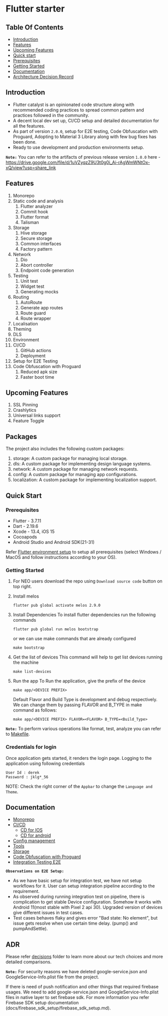 # Flutter starter

## Table Of Contents

- [Introduction](#introduction)
- [Features](#features)
- [Upcoming Features](#upcoming-features)
- [Quick start](#quick-start)
- [Prerequisites](#prerequisites)
- [Getting Started](#getting-started)
- [Documentation](#documentation)
- [Architecture Decision Record](#adr)

## Introduction

- Flutter catalyst is an opinionated code structure along with recommended coding practices to spread common
  pattern and practices followed in the community.
- A decent local dev set up, CI/CD setup and detailed documentation for all the features.
- As part of version `2.0.0`, setup for E2E testing, Code Obfuscation with Proguard, Adopting to Material 3 Library along with few bug fixes has been done.
- Ready to use development and production environments setup.

**`Note:`** You can refer to the artifacts of previous release version `1.0.0` here - https://drive.google.com/file/d/1uVZyqzZ9U3t0g0i_Ai-rAgWmWNtOx-xQ/view?usp=share_link

## Features

1. Monorepo
2. Static code and analysis
   1. Flutter analyzer
   2. Commit hook
   3. Flutter format
   4. Talisman
3. Storage
   1. Hive storage
   2. Secure storage
   3. Common interfaces
   4. Factory pattern
4. Network
   1. Dio
   2. Abort controller
   3. Endpoint code generation
5. Testing
   1. Unit test
   2. Widget test
   3. Generating mocks
6. Routing
   1. AutoRoute
   2. Generate app routes
   3. Route guard
   4. Route wrapper
7. Localisation
8. Theming
9. DLS
10. Environment
11. CI/CD
    1. GitHub actions
    2. Deployment
12. Setup for E2E Testing
13. Code Obfuscation with Proguard
    1. Reduced apk size
    2. Faster boot time

## Upcoming Features
1. SSL Pinning
2. Crashlytics
3. Universal links support
4. Feature Toggle

## Packages

The project also includes the following custom packages:
1. storage: A custom package for managing local storage.
2. dls: A custom package for implementing design language systems.
3. network: A custom package for managing network requests.
4. config: A custom package for managing app configurations.
5. localization: A custom package for implementing localization support.

## Quick Start

### Prerequisites

- Flutter - 3.7.11
- Dart - 2.19.6
- Xcode - 13.4, iOS 15
- Cocoapods
- Android Studio and Android SDK(21-31)

Refer [Flutter environment setup](https://docs.flutter.dev/get-started/install) to setup all prerequisites (select Windows / MacOS and follow instructions according to your OS).

### Getting Started

1. For NEO users download the repo using `Download source code` button on top right.
2. Install melos
    ```shell
   flutter pub global activate melos 2.9.0
   ```
3. Install Dependencies
   To install flutter dependencies run the following commands

    ```shell
    flutter pub global run melos bootstrap
    ```

   or we can use make commands that are already configured

    ```shell
    make bootstrap
    ```
4. Get the list of devices
   This command will help to get list devices running the machine
    ```shell
    make list-devices
   ```
5. Run the app
   To Run the application, give the prefix of the device
    ```shell
   make app/<DEVICE PREFIX>
   ```
   Default Flavor and Build Type is development and debug respectively. We can change them by passing FLAVOR and B_TYPE
   in make command as follows:

    ```shell
    make app/<DEVICE PREFIX> FLAVOR=<FLAVOR> B_TYPE=<Build_Type>
    ```

**`Note:`** To perform various operations like format, test, analyze you can refer to [Makefile](Makefile).

### Credentials for login

Once application gets started, it renders the login page. Logging to the application using following credentials

  ```
  User Id : derek
  Password : jklg*_56
  ```
NOTE: Check the right corner of the `Appbar` to change the `Language and Theme`.

## Documentation

- [Monorepo](docs/monorepo/monorepo.md)
- [CI/CD](docs/cicd)
  - [CD for IOS](docs/cicd/CD-IOS.md)
  - [CD for android](docs/cicd/CD-ANDROID.md)
- [Config management](docs/config/README.md)
- [Tools](docs/tools/README.md)
- [Storage](docs/storage/README.md)
- [Code Obfuscation with Proguard](docs/obfuscation/proguard.md)
- [Integration Testing E2E](docs/e2e/integration_test.md)

**`Observations on E2E Setup:`**
- As we have basic setup for integration test, we have not setup workflows for it. User can setup integration pipeline according to the requirement.
- As observed during running integration test on pipeline, there is complication to get stable Device configuration. Somehow it works with Android 11(most stable with Pixel 2 api 30). Upgraded version of devices give different issues in test cases.
- Test cases behaves flaky and gives error "Bad state: No element", but issue gets resolve when use certain time delay. (pump() and pumpAndSettle).

## ADR

Please refer [decisions](docs/decisions) folder to learn more about our tech choices and more detailed comparisons.

**`Note:`**
For security reasons we have deleted google-service.json and GoogleService-Info.plist file from the project.

If there is need of push notification and other things that required firebase usages. We need to add google-service.json and GoogleService-Info.plist files in native layer to set firebase sdk.
For more information you refer Firebase SDK setup documentation (docs/firebase_sdk_setup/firebase_sdk_setup.md).
